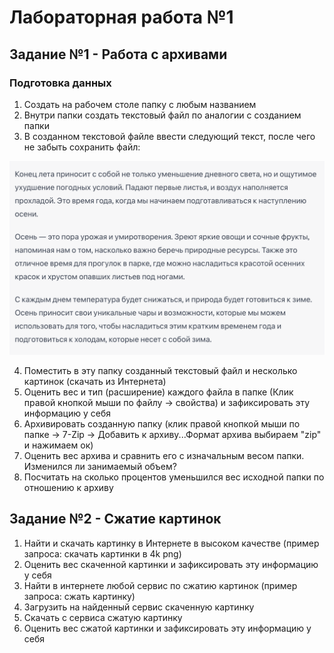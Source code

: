 # Лабораторная работа №1

## Задание №1 - Работа с архивами

### Подготовка данных

1. Создать на рабочем столе папку с любым названием
2. Внутри папки создать текстовый файл по аналогии с созданием папки
3. В созданном текстовой файле ввести следующий текст, после чего не забыть сохранить файл:

![1](1.png)

4. Поместить в эту папку созданный текстовый файл и несколько картинок (скачать из Интернета)
5. Оценить вес и тип (расширение) каждого файла в папке (Клик правой кнопкой мыши по файлу -> свойства) и зафиксировать эту информацию у себя
6. Архивировать созданную папку (клик правой кнопкой мыши по папке -> 7-Zip -> Добавить к архиву...Формат архива выбираем "zip" и нажимаем ок)
7. Оценить вес архива и сравнить его с изначальным весом папки. Изменился ли занимаемый объем?
8. Посчитать на сколько процентов уменьшился вес исходной папки по отношению к архиву

## Задание №2 - Сжатие картинок

1. Найти и скачать картинку в Интернете в высоком качестве (пример запроса: скачать картинки в 4k png)
2. Оценить вес скаченной картинки и зафиксировать эту информацию у себя
3. Найти в интернете любой сервис по сжатию картинок (пример запроса: сжать картинку)
4. Загрузить на найденный сервис скаченную картинку
5. Скачать с сервиса сжатую картинку
6. Оценить вес сжатой картинки и зафиксировать эту информацию у себя
